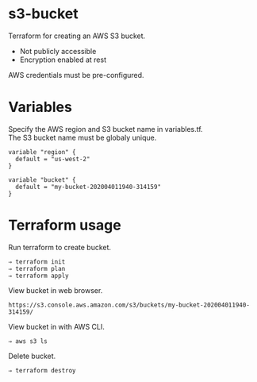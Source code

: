 # s3-bucket

Terraform for creating an AWS S3 bucket.

* Not publicly accessible  
* Encryption enabled at rest   

AWS credentials must be pre-configured.

# Variables

Specify the AWS region and S3 bucket name in variables.tf.  
The S3 bucket name must be globaly unique.  

```
variable "region" {
  default = "us-west-2"
}

variable "bucket" {
  default = "my-bucket-202004011940-314159"
}
```


# Terraform usage

Run terraform to create bucket.

```
⇒ terraform init
⇒ terraform plan
⇒ terraform apply
```

View bucket in web browser.

```
https://s3.console.aws.amazon.com/s3/buckets/my-bucket-202004011940-314159/
```

View bucket in with AWS CLI.  

```
⇒ aws s3 ls
```

Delete bucket.

```
⇒ terraform destroy
```
